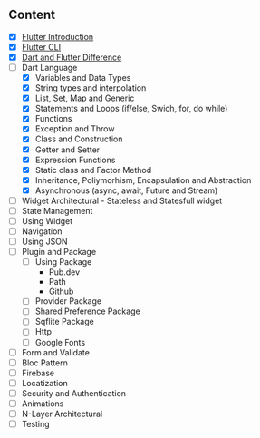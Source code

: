 ## Content

- [x] [Flutter Introduction](./Flutter%20Introduction/README.md)
- [x] [Flutter CLI](./Flutter%20CLI/README.md)
- [x] [Dart and Flutter Difference](./Flutter%20and%20Dart%20Difference/README.md)
- [ ] Dart Language
  - [x] Variables and Data Types
  - [x] String types and interpolation
  - [x] List, Set, Map and Generic
  - [x] Statements and Loops (if/else, Swich, for, do while)
  - [x] Functions
  - [x] Exception and Throw
  - [x] Class and Construction
  - [x] Getter and Setter
  - [x] Expression Functions
  - [x] Static class and Factor Method
  - [x] Inheritance, Poliymorhism, Encapsulation and Abstraction
  - [x] Asynchronous (async, await, Future and Stream)
- [ ] Widget Architectural - Stateless and Statesfull widget
- [ ] State Management
- [ ] Using Widget
- [ ] Navigation
- [ ] Using JSON
- [ ] Plugin and Package
  - [ ] Using Package 
    - Pub.dev
    - Path
    - Github
  - [ ] Provider Package
  - [ ] Shared Preference Package
  - [ ] Sqflite Package
  - [ ] Http
  - [ ] Google Fonts
- [ ] Form and Validate
- [ ] Bloc Pattern
- [ ] Firebase
- [ ] Locatization
- [ ] Security and Authentication
- [ ] Animations
- [ ] N-Layer Architectural
- [ ] Testing